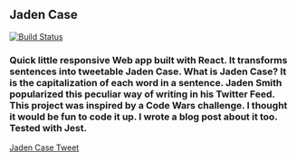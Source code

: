 ## Jaden Case
[![Build Status](https://travis-ci.org/doohinkus/jaden-case.svg?branch=master)](https://travis-ci.org/doohinkus/jaden-case)
### Quick little responsive Web app built with React. It transforms sentences into tweetable Jaden Case. What is Jaden Case? It is the capitalization of each word in a sentence. Jaden Smith popularized this peculiar way of writing in his Twitter Feed. This project was inspired by a Code Wars challenge. I thought it would be fun to code it up. I wrote a blog post about it too. Tested with Jest.

[Jaden Case Tweet](https://scrawny-sticks.surge.sh/)

